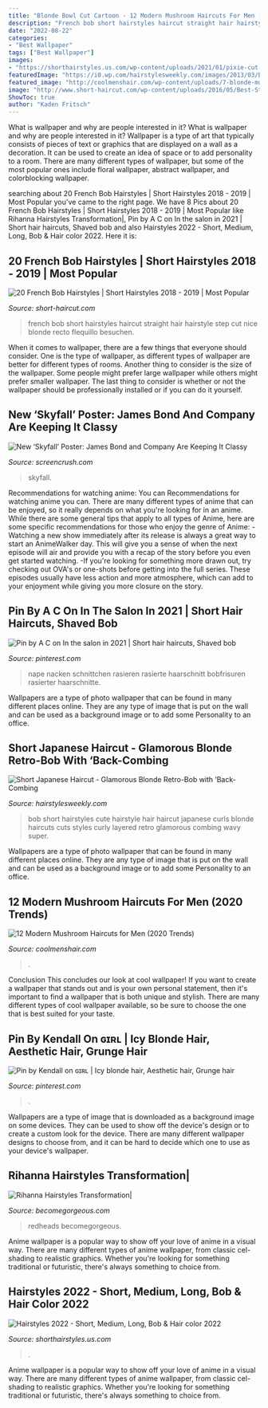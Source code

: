 ```yaml
---
title: "Blonde Bowl Cut Cartoon - 12 Modern Mushroom Haircuts For Men (2020 Trends)"
description: "French bob short hairstyles haircut straight hair hairstyle step cut nice blonde recto flequillo besuchen"
date: "2022-08-22"
categories:
- "Best Wallpaper"
tags: ["Best Wallpaper"]
images:
- "https://shorthairstyles.us.com/wp-content/uploads/2021/01/pixie-cut-2022-ideas-261x300.jpg"
featuredImage: "https://i0.wp.com/hairstylesweekly.com/images/2013/03/Back-View-of-Cute-Short-Japanese-Bob-Hairstyle-with-Curls.jpg?resize=530%2C807&amp;ssl=1"
featured_image: "http://coolmenshair.com/wp-content/uploads/7-blonde-mushroom-cut.jpg"
image: "http://www.short-haircut.com/wp-content/uploads/2016/05/Best-Straight-French-Bob.jpg"
ShowToc: true
author: "Kaden Fritsch"
---
```



What is wallpaper and why are people interested in it?
What is wallpaper and why are people interested in it?
Wallpaper is a type of art that typically consists of pieces of text or graphics that are displayed on a wall as a decoration. It can be used to create an idea of space or to add personality to a room. There are many different types of wallpaper, but some of the most popular ones include floral wallpaper, abstract wallpaper, and colorblocking wallpaper.

	

		
searching about 20 French Bob Hairstyles | Short Hairstyles 2018 - 2019 | Most Popular you've came to the right page. We have 8 Pics about 20 French Bob Hairstyles | Short Hairstyles 2018 - 2019 | Most Popular like Rihanna Hairstyles Transformation|, Pin by A C on In the salon in 2021 | Short hair haircuts, Shaved bob and also Hairstyles 2022 - Short, Medium, Long, Bob &amp; Hair color 2022. Here it is:
		
    
## 20 French Bob Hairstyles | Short Hairstyles 2018 - 2019 | Most Popular

<img loading=lazy src="http://www.short-haircut.com/wp-content/uploads/2016/05/Best-Straight-French-Bob.jpg" onerror="this.onerror=null;this.src='https://tse4.mm.bing.net/th?id=OIP.cHr8DuzISJzKNpTk44VvqwHaKm&amp;pid=15.1';" alt="20 French Bob Hairstyles | Short Hairstyles 2018 - 2019 | Most Popular">

_Source: short-haircut.com_

>french bob short hairstyles haircut straight hair hairstyle step cut nice blonde recto flequillo besuchen. 

	

When it comes to wallpaper, there are a few things that everyone should consider. One is the type of wallpaper, as different types of wallpaper are better for different types of rooms. Another thing to consider is the size of the wallpaper. Some people might prefer large wallpaper while others might prefer smaller wallpaper. The last thing to consider is whether or not the wallpaper should be professionally installed or if you can do it yourself.

    
## New ‘Skyfall’ Poster: James Bond And Company Are Keeping It Classy

<img loading=lazy src="https://townsquare.media/site/442/files/2012/08/Skyfall-Banner-Preview.jpg?w=1200&amp;h=0&amp;zc=1&amp;s=0&amp;a=t&amp;q=89" onerror="this.onerror=null;this.src='https://tse1.mm.bing.net/th?id=OIP.oDMz_ZAJ-JF6zEzmEE7GxwHaE8&amp;pid=15.1';" alt="New ‘Skyfall’ Poster: James Bond and Company Are Keeping It Classy">

_Source: screencrush.com_

>skyfall. 

	

Recommendations for watching anime: You can
Recommendations for watching anime you can. There are many different types of anime that can be enjoyed, so it really depends on what you're looking for in an anime. While there are some general tips that apply to all types of Anime, here are some specific recommendations for those who enjoy the genre of Anime: 
-Watching a new show immediately after its release is always a great way to start an AnimeWalker day. This will give you a sense of when the next episode will air and provide you with a recap of the story before you even get started watching. 
-If you're looking for something more drawn out, try checking out OVA's or one-shots before getting into the full series. These episodes usually have less action and more atmosphere, which can add to your enjoyment while giving you more closure on the story.

    
## Pin By A C On In The Salon In 2021 | Short Hair Haircuts, Shaved Bob

<img loading=lazy src="https://i.pinimg.com/736x/39/15/e2/3915e274cff39cfac23bdfbbb5942bc4.jpg" onerror="this.onerror=null;this.src='https://tse1.mm.bing.net/th?id=OIP.QAAIKFSYifRihoUE5a9sVwHaMJ&amp;pid=15.1';" alt="Pin by A C on In the salon in 2021 | Short hair haircuts, Shaved bob">

_Source: pinterest.com_

>nape nacken schnittchen rasieren rasierte haarschnitt bobfrisuren rasierter haarschnitte. 

	



Wallpapers are a type of photo wallpaper that can be found in many different places online. They are any type of image that is put on the wall and can be used as a background image or to add some Personality to an office.

    
## Short Japanese Haircut - Glamorous Blonde Retro-Bob With ‘Back-Combing

<img loading=lazy src="https://i0.wp.com/hairstylesweekly.com/images/2013/03/Back-View-of-Cute-Short-Japanese-Bob-Hairstyle-with-Curls.jpg?resize=530%2C807&amp;ssl=1" onerror="this.onerror=null;this.src='https://tse3.mm.bing.net/th?id=OIP.H80TrZaVyI5USAqkZqLeIQHaLR&amp;pid=15.1';" alt="Short Japanese Haircut - Glamorous Blonde Retro-Bob with ‘Back-Combing">

_Source: hairstylesweekly.com_

>bob short hairstyles cute hairstyle hair haircut japanese curls blonde haircuts cuts styles curly layered retro glamorous combing wavy super. 

	



Wallpapers are a type of photo wallpaper that can be found in many different places online. They are any type of image that is put on the wall and can be used as a background image or to add some Personality to an office.

    
## 12 Modern Mushroom Haircuts For Men (2020 Trends)

<img loading=lazy src="http://coolmenshair.com/wp-content/uploads/7-blonde-mushroom-cut.jpg" onerror="this.onerror=null;this.src='https://tse4.mm.bing.net/th?id=OIP.-996FyJ22wMxE5jWOrIVoQHaJP&amp;pid=15.1';" alt="12 Modern Mushroom Haircuts for Men (2020 Trends)">

_Source: coolmenshair.com_

>. 

	

Conclusion
This concludes our look at cool wallpaper! If you want to create a wallpaper that stands out and is your own personal statement, then it's important to find a wallpaper that is both unique and stylish. There are many different types of cool wallpaper available, so be sure to choose the one that is best suited for your taste.

    
## Pin By Kendall On ɢɪʀʟ | Icy Blonde Hair, Aesthetic Hair, Grunge Hair

<img loading=lazy src="https://i.pinimg.com/736x/85/c4/df/85c4df491aac15b0c6042209399a9e75.jpg" onerror="this.onerror=null;this.src='https://tse4.mm.bing.net/th?id=OIP.lHnYHGXA5YalpBJGyTg_PgHaHa&amp;pid=15.1';" alt="Pin by Kendall on ɢɪʀʟ | Icy blonde hair, Aesthetic hair, Grunge hair">

_Source: pinterest.com_

>. 

	

Wallpapers are a type of image that is downloaded as a background image on some devices. They can be used to show off the device's design or to create a custom look for the device. There are many different wallpaper designs to choose from, and it can be hard to decide which one to use as your device's wallpaper.

    
## Rihanna Hairstyles Transformation|

<img loading=lazy src="http://static.becomegorgeous.com/img/arts/2010/Jun/14/2257/rihannashortredhaircut.jpg" onerror="this.onerror=null;this.src='https://tse3.mm.bing.net/th?id=OIP.bb07Q_oFxbrKd-Tj3VsOXwHaJ4&amp;pid=15.1';" alt="Rihanna Hairstyles Transformation|">

_Source: becomegorgeous.com_

>redheads becomegorgeous. 

	

Anime wallpaper is a popular way to show off your love of anime in a visual way. There are many different types of anime wallpaper, from classic cel-shading to realistic graphics. Whether you're looking for something traditional or futuristic, there's always something to choice from.

    
## Hairstyles 2022 - Short, Medium, Long, Bob &amp; Hair Color 2022

<img loading=lazy src="https://shorthairstyles.us.com/wp-content/uploads/2021/01/pixie-cut-2022-ideas-261x300.jpg" onerror="this.onerror=null;this.src='https://tse1.mm.bing.net/th?id=OIP.rlb6cgG0zePp79mMjeweEgAAAA&amp;pid=15.1';" alt="Hairstyles 2022 - Short, Medium, Long, Bob &amp; Hair color 2022">

_Source: shorthairstyles.us.com_

>. 

	

Anime wallpaper is a popular way to show off your love of anime in a visual way. There are many different types of anime wallpaper, from classic cel-shading to realistic graphics. Whether you're looking for something traditional or futuristic, there's always something to choice from.

